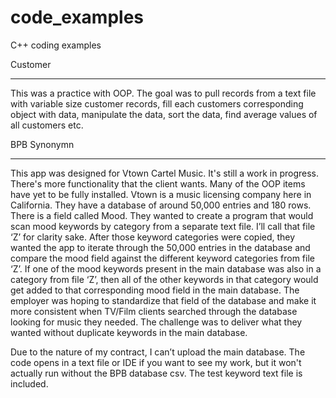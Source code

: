 # code_examples
C++ coding examples

Customer
__________________

This was a practice with OOP. The goal was to pull records from a text file with variable size customer records, fill each customers corresponding object with data, manipulate the data, sort the data, find average values of all customers etc.






BPB Synonymn
__________________

This app was designed for Vtown Cartel Music. It's still a work in progress. There's more functionality that the client wants. 
Many of the OOP items have yet to be fully installed. Vtown is a music licensing company here in California. They have a 
database of around 50,000 entries and 180 rows. There is a field called Mood. They wanted to create a program that would 
scan mood keywords by category from a separate text file. I’ll call that file ‘Z’ for clarity sake. After those keyword 
categories were copied, they wanted the app to iterate through the 50,000 entries in the database and compare the mood field 
against the different keyword categories from file ‘Z’. If one of the mood keywords present in the main database was also in a 
category from file ‘Z’, then all of the other keywords in that category would get added to that corresponding mood field 
in the main database. The employer was hoping to standardize that field of the database and make it more consistent when 
TV/Film clients searched through the database looking for music they needed. The challenge was to deliver what they wanted
without duplicate keywords in the main database.

Due to the nature of my contract, I can’t upload the main database. The code opens in a text file or IDE if you want to 
see my work, but it won't actually run without the BPB database csv. The test keyword text file is included. 





